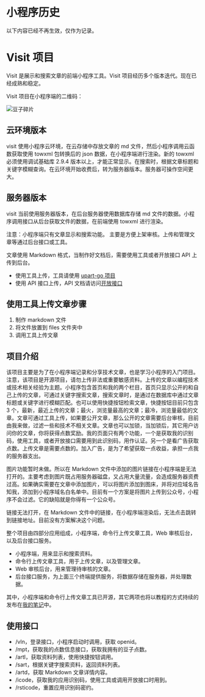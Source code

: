 # 小程序历史

以下内容已经不再生效，仅作为记录。

# Visit 项目

Visit 是展示和搜索文章的前端小程序工具。Visit 项目经历多个版本迭代。现在已经成熟和稳定。

Visit 项目在小程序端的二维码：

![豆子碎片](https://gitee.com/littletow/visit/raw/master/content/images/visit.jpg#pic_center)

## 云环境版本

visit 使用小程序云环境，在云存储中存放文章的 md 文件，然后小程序调用云函数获取使用 towxml 包转换后的 json 数据，在小程序端进行渲染。新的 towxml 必须使用调试基础库 2.9.4 版本以上，才能正常显示。在搜索时，根据文章标题和关键字模糊查询。在云环境开始收费后，转为服务器版本。服务器可操作空间更大。

## 服务器版本

visit 当前使用服务器版本，在后台服务器使用数据库存储 md 文件的数据。小程序调用接口从后台获取文件的数据，在前端使用 towxml 进行渲染。

注意：小程序端只有文章显示和搜索功能。 主要是方便上架审核。上传和管理文章等通过后台接口或工具。

文章使用 Markdown 格式，当制作好文档后，需要使用工具或者开放接口 API 上传到后台。

- 使用工具上传，工具请使用 [upart-go 项目](https://gitee.com/littletow/upart-go)
- 使用 API 接口上传，API 文档请访问[开放接口](https://www.91demo.top)

## 使用工具上传文章步骤

1. 制作 markdown 文件
2. 将文件放置到 files 文件夹中
3. 调用工具上传文章

## 项目介绍

该项目主要是为了在小程序端记录和分享技术文章，也是学习小程序的入门项目。注意，该项目是开源项目，请勿上传非法或重要敏感资料。上传的文章以编程技术或技术相关经验为主题。小程序包含首页和我的两个栏目，首页只显示公开的和自己上传的文章，可通过关键字搜索文章，搜索文章时，是通过在数据库中通过文章标题或关键字进行模糊匹配。也可以使用快捷按钮检索文章，快捷按钮目前只包含 3 个，最新，最近上传的文章；最火，浏览量最高的文章；最冷，浏览量最低的文章。文章可通过工具上传，如果要公开文章，那么公开的文章需要后台审核，目前由我来做，过滤一些和技术不相关文章。文章也可以加锁，当加锁后，其它用户访问你的文章，你将获得点数奖励。我的页面只有两个功能，一个是获取我的识别码，使用工具，或者开放接口需要用到此识别码，用作认证。另一个是看广告获取点数。上传文章是需要点数的。加入广告，是为了希望获取一点收益，承担一点我的服务器支出。

图片功能暂时未做。所以在 Markdown 文件中添加的图片链接在小程序端是无法打开的。主要考虑到图片既占用服务器磁盘，又占用大量流量，会造成服务器资费过高。如果确实需要在文章中添加图片，可以将图片添加到图床，并将对应域名告知我，添加到小程序域名白名单中。目前有一个方案是将图片上传到公众号，小程序不会过滤。它的缺陷就是你得有一个公众号。

链接无法打开，在 Markdown 文件中的链接，在小程序端渲染后，无法点击跳转到链接地址。目前没有方案解决这个问题。

整个项目由四部分应用组成，小程序端，命令行上传文章工具，Web 审核后台，以及后台接口服务。

- 小程序端，用来显示和搜索资料。
- 命令行上传文章工具，用于上传文章，以及管理文章。
- Web 审核后台，用来管理待审核的文章。
- 后台接口服务，为上面三个终端提供服务，将数据存储在服务器，并处理数据。

其中，小程序端和命令行上传文章工具已开源，其它两项也将以教程的方式持续的发布在[我的笔记](https://www.91demo.top)中。

## 使用接口

- /vln，登录接口，小程序启动时调用，获取 openid。
- /mpt，获取我的点数信息接口，获取我拥有的豆子点数。
- /artl，获取资料列表，使用快捷按钮调用。
- /sart，根据关键字搜索资料，返回资料列表。
- /artd，获取 Markdown 文章详情内容。
- /icode，获取我的应用识别码，使用工具或调用开放接口时用到。
- /rsticode，重置应用识别码密约。
